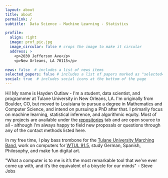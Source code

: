 ```yaml
---
layout: about
title: about
permalink: /
subtitle:  Data Science - Machine Learning - Statistics

profile:
  align: right
  image: prof_pic.jpg
  image_circular: false # crops the image to make it circular
  address: >
    <p>2030 Jefferson Ave</p>
    <p>New Orleans, LA 70115</p>

news: false  # includes a list of news items
selected_papers: false # includes a list of papers marked as "selected={true}"
social: true  # includes social icons at the bottom of the page
---
```


Hi! My name is Hayden Outlaw - I'm a student, data scientist, and programmer at Tulane University in New Orleans, LA. I'm originally from Boulder, CO, but moved to Louisiana to pursue a degree in Mathematics and Computer Science, and intend on pursuing a PhD after that.  I primarily focus on machine learning, statistical inference, and algorithmic equity. Most of my projects are available under the [repositories](/repositories) tab and are open source to all - although I'm always happy to field new proposals or questions through any of the contact methods listed here. 

In my free time, I play bass trombone for the [Tulane University Marching Band](http://tulanebands.org/tumb), work on computers for [WTUL 91.5](http://wtul.fm), study German, Spanish, Philosophy, and make fun digital art. 

"What a computer is to me is it’s the most remarkable tool that we’ve ever come up with, and it’s the equivalent of a bicycle for our minds" - Steve Jobs